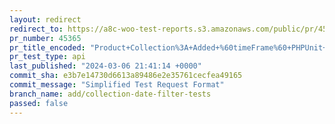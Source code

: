 ```yaml
---
layout: redirect
redirect_to: https://a8c-woo-test-reports.s3.amazonaws.com/public/pr/45365/api/index.html
pr_number: 45365
pr_title_encoded: "Product+Collection%3A+Added+%60timeFrame%60+PHPUnit+Tests"
pr_test_type: api
last_published: "2024-03-06 21:41:14 +0000"
commit_sha: e3b7e14730d6613a89486e2e35761cecfea49165
commit_message: "Simplified Test Request Format"
branch_name: add/collection-date-filter-tests
passed: false
---
```

